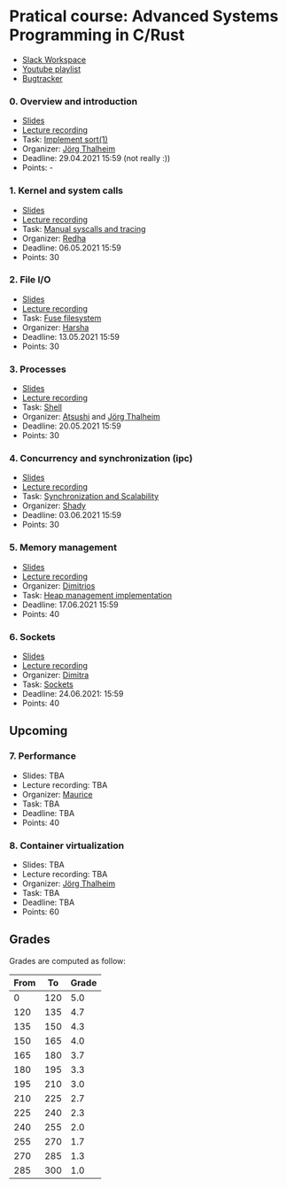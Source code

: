 # Pratical course: Advanced Systems Programming in C/Rust

- [Slack Workspace](https://ls1-courses-tum.slack.com)
- [Youtube playlist](https://www.youtube.com/playlist?list=PLfKm1-FQibbAdPAHgK5Pv8LNRr0o4vou7)
- [Bugtracker](https://github.com/ls1-sys-prog-course/docs/issues)

### 0. Overview and introduction

- [Slides](slides/01-introduction.pdf)
- [Lecture recording](https://www.youtube.com/watch?v=PXwlzMTT0VA&list=PLfKm1-FQibbAdPAHgK5Pv8LNRr0o4vou7&index=2)
- Task: [Implement sort(1)](https://github.com/ls1-sys-prog-course/task0-sort)
- Organizer: [Jörg Thalheim](https://github.com/Mic92)
- Deadline: 29.04.2021 15:59 (not really :))
- Points: -

### 1. Kernel and system calls

- [Slides](slides/task1.pdf)
- [Lecture recording](https://youtu.be/qO33G1od3Xo)
- Task: [Manual syscalls and tracing](https://github.com/ls1-sys-prog-course/task1-syscalls)
- Organizer: [Redha](https://github.com/rgouicem)
- Deadline: 06.05.2021 15:59
- Points: 30

### 2. File I/O

- [Slides](slides/02-files.pdf)
- [Lecture recording](https://youtu.be/wDPH8DYZwCg)
- Task: [Fuse filesystem](https://github.com/ls1-sys-prog-course/task2-fileio)
- Organizer: [Harsha](https://github.com/harshanavkis)
- Deadline: 13.05.2021 15:59
- Points: 30

### 3. Processes

- [Slides](slides/03-processes.pdf)
- [Lecture recording](https://youtu.be/yDALtSjlK-M)
- Task: [Shell](https://github.com/ls1-sys-prog-course/task3-processes)
- Organizer: [Atsushi](https://github.com/AtsushiKoshiba) and [Jörg Thalheim](https://github.com/Mic92)
- Deadline: 20.05.2021 15:59
- Points: 30

### 4. Concurrency and synchronization (ipc)

- [Slides](slides/04-concurrency.pdf)
- [Lecture recording](https://youtu.be/Bj-1pFh8Bck)
- Task: [Synchronization and Scalability](https://github.com/ls1-sys-prog-course/task4-concurrency)
- Organizer: [Shady](https://github.com/shadyalaa)
- Deadline: 03.06.2021 15:59
- Points: 30

### 5. Memory management

- [Slides](slides/05-memory_management.pdf)
- [Lecture recording](https://youtu.be/1LxVzohqRx0)
- Organizer: [Dimitrios](https://github.com/dimstav23)
- Task: [Heap management implementation](https://github.com/ls1-sys-prog-course/task5-memory)
- Deadline: 17.06.2021 15:59
- Points: 40

### 6. Sockets

- [Slides](slides/06-network_programming.pdf)
- [Lecture recording](https://youtu.be/fDRaXnhjoDE)
- Organizer: [Dimitra](https://github.com/dgiantsidi)
- Task: [Sockets](https://github.com/ls1-sys-prog-course/task6-sockets)
- Deadline: 24.06.2021: 15:59
- Points: 40

## Upcoming
### 7. Performance

- Slides: TBA
- Lecture recording: TBA
- Organizer: [Maurice](https://github.com/mbailleu)
- Task: TBA
- Deadline: TBA
- Points: 40

### 8. Container virtualization

- Slides: TBA
- Lecture recording: TBA
- Organizer: [Jörg Thalheim](https://github.com/Mic92)
- Task: TBA
- Deadline: TBA
- Points: 60

## Grades

Grades are computed as follow:

|From| To|Grade|
|----|---|-----|
|0   |120| 5.0 |
|120 |135| 4.7 |
|135 |150| 4.3 |
|150 |165| 4.0 |
|165 |180| 3.7 |
|180 |195| 3.3 |
|195 |210| 3.0 |
|210 |225| 2.7 |
|225 |240| 2.3 |
|240 |255| 2.0 |
|255 |270| 1.7 |
|270 |285| 1.3 |
|285 |300| 1.0 |
